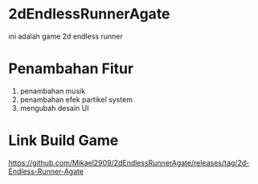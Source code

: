 # 2dEndlessRunnerAgate

ini adalah game 2d endless runner

# Penambahan Fitur

1. penambahan musik
2. penambahan efek partikel system
3. mengubah desain UI

# Link Build Game

https://github.com/Mikael2909/2dEndlessRunnerAgate/releases/tag/2d-Endless-Runner-Agate
